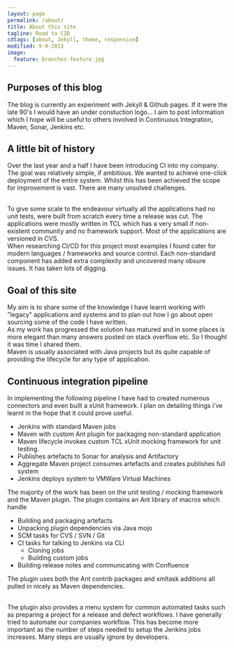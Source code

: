 ```yaml
---
layout: page
permalink: /about/
title: About this site
tagline: Road to CID
cdtags: [about, Jekyll, theme, responsive]
modified: 9-9-2013
image:
  feature: branches-feature.jpg
---
```

## Purposes of this blog

The blog is currently an experiment with Jekyll & Github pages. If it were the late 90's I would have an under constuction logo... I aim to post information which I hope will be useful to others 
involved in Continuous Integration, Maven, Sonar, Jenkins etc. 

## A little bit of history

Over the last year and a half I have been introducing CI into my company. The goal was relatively simple, if ambitious. We wanted to achieve
one-click deployment of the entire system. Whilst this has been achieved the scope for improvement is vast. There are many unsolved challenges.

<br/>
To give some scale to the endeavour virtually all the applications had no unit tests, were built from scratch every time a release was cut. The applications
were mostly written in TCL which has a very small if non-existent community and no framework support. Most of the applications are versioned in CVS.

<br/>
When researching CI/CD for this project most examples I found cater for modern languages / frameworks and source control. Each non-standard component has added extra
complexity and uncovered many obsure issues. It has taken lots of digging.


## Goal of this site
My aim is to share some of the knowledge I have learnt working with "legacy" applications and systems and to plan out how I go about open sourcing some of the code I have written.
<br/>
As my work has progressed the solution has matured and in some places is more elegant than many answers posted on stack overflow etc. So I thought it was time I shared them.
<br/>
Maven is usually associated with Java projects but its quite capable of providing the lifecycle for any type of application.

## Continuous integration pipeline
In implementing the following pipeline I have had to created numerous connectors and even built a xUnit framework. I plan on detailing things i've learnt in the hope
that it could prove useful.

* Jenkins with standard Maven jobs
* Maven with custom Ant plugin for packaging non-standard application
* Maven lifecycle invokes custom TCL xUnit mocking framework for unit testing.
* Publishes artefacts to Sonar for analysis and Artifactory
* Aggregate Maven project consumes artefacts and creates publishes full system
* Jenkins deploys system to VMWare Virtual Machines

The majority of the work has been on the unit testing / mocking framework and the Maven plugin. The plugin contains an Ant library of macros which handle

* Building and packaging artefacts
* Unpacking plugin dependencies via Java mojo
* SCM tasks for CVS / SVN / Git
* CI tasks for talking to Jenkins via CLI
  * Cloning jobs
  * Building custom jobs
* Building release notes and communicating with Confluence

The plugin uses both the Ant contrib packages and xmltask additions all pulled in nicely as Maven dependencies.

<br/>
The plugin also provides a menu system for common automated tasks such as preparing a project for a release and defect workflows. I have generally tried to
automate our companies workflow. This has become more important as the number of steps needed to setup the Jenkins jobs increases. Many steps are usually ignore by
developers.
